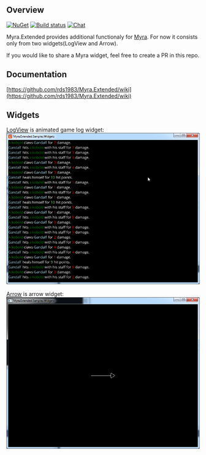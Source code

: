 ## Overview
[![NuGet](https://img.shields.io/nuget/v/Myra.Extended.svg)](https://www.nuget.org/packages/Myra.Extended/) [![Build status](https://ci.appveyor.com/api/projects/status/0s832exhh5o5nok4?svg=true)](https://ci.appveyor.com/project/RomanShapiro/myra-extended) [![Chat](https://img.shields.io/discord/628186029488340992.svg)](https://discord.gg/ZeHxhCY)

Myra.Extended provides additional functionaly for [Myra](https://github.com/rds1983/Myra).
For now it consists only from two widgets(LogView and Arrow).

If you would like to share a Myra widget, feel free to create a PR in this repo.

## Documentation
[https://github.com/rds1983/Myra.Extended/wiki](https://github.com/rds1983/Myra.Extended/wiki)

## Widgets
[LogView](/src/Widgets/LogView.cs) is animated game log widget:
![](/images/LogView.gif)

[Arrow](/src/Widgets/Arrow.cs) is arrow widget:
![](/images/Arrow.png)
